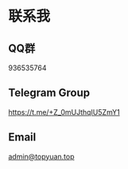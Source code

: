 # 联系我

## QQ群

936535764

## Telegram Group

https://t.me/+Z_0mUJthqIU5ZmY1

## Email

<a href="mailto:admin@topyuan.top">admin@topyuan.top</a>